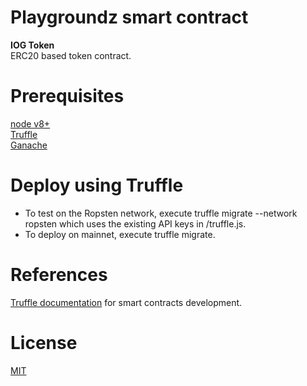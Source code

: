 # Playgroundz smart contract
**IOG Token**\
ERC20 based token contract.

# Prerequisites
[node v8+](https://nodejs.org)\
[Truffle](https://truffleframework.com)\
[Ganache](https://truffleframework.com/ganache)

# Deploy using Truffle
- To test on the Ropsten network, execute truffle migrate --network ropsten which uses the existing API keys in /truffle.js.
- To deploy on mainnet, execute truffle migrate.

# References
[Truffle documentation](https://truffleframework.com/docs) for smart contracts development.

# License
[MIT](https://github.com/Playgroundz/smart-contracts/blob/master/LICENSE)
